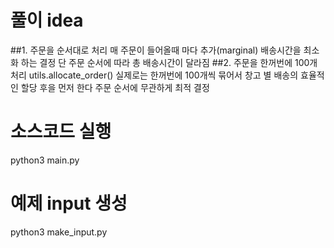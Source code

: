 # 풀이 idea
##1. 주문을 순서대로 처리
매 주문이 들어올때 마다 추가(marginal) 배송시간을 최소화 하는 결정
단 주문 순서에 따라 총 배송시간이 달라짐
##2. 주문을 한꺼번에 100개 처리
utils.allocate_order()
실제로는 한꺼번에 100개씩 묶어서 창고 별 배송의 효율적인 할당 후을 먼저 한다
주문 순서에 무관하게 최적 결정


# 소스코드 실행 
python3 main.py

# 예제 input 생성
python3 make_input.py